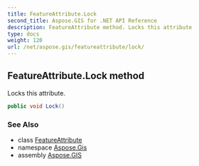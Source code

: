 ```yaml
---
title: FeatureAttribute.Lock
second_title: Aspose.GIS for .NET API Reference
description: FeatureAttribute method. Locks this attribute
type: docs
weight: 120
url: /net/aspose.gis/featureattribute/lock/
---
```

## FeatureAttribute.Lock method

Locks this attribute.

```csharp
public void Lock()
```

### See Also

* class [FeatureAttribute](../)
* namespace [Aspose.Gis](../../featureattribute/)
* assembly [Aspose.GIS](../../../)


